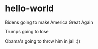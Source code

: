 # hello-world
Bidens going to make America Great Again

Trumps going to lose

Obama's going to throw him in jail :))
